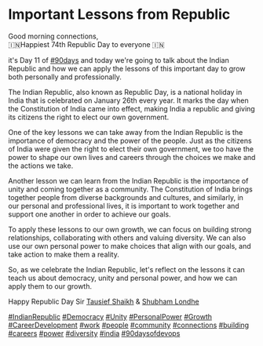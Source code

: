 # Important Lessons from Republic

Good morning connections,  
🇮🇳Happiest 74th Republic Day to everyone 🇮🇳  
  
it's Day 11 of [#90days](https://www.linkedin.com/feed/hashtag/?keywords=90days&highlightedUpdateUrns=urn%3Ali%3Aactivity%3A7024233318397194240) and today we're going to talk about the Indian Republic and how we can apply the lessons of this important day to grow both personally and professionally.  
  
The Indian Republic, also known as Republic Day, is a national holiday in India that is celebrated on January 26th every year. It marks the day when the Constitution of India came into effect, making India a republic and giving its citizens the right to elect our own government.  
  
One of the key lessons we can take away from the Indian Republic is the importance of democracy and the power of the people. Just as the citizens of India were given the right to elect their own government, we too have the power to shape our own lives and careers through the choices we make and the actions we take.  
  
Another lesson we can learn from the Indian Republic is the importance of unity and coming together as a community. The Constitution of India brings together people from diverse backgrounds and cultures, and similarly, in our personal and professional lives, it is important to work together and support one another in order to achieve our goals.  
  
To apply these lessons to our own growth, we can focus on building strong relationships, collaborating with others and valuing diversity. We can also use our own personal power to make choices that align with our goals, and take action to make them a reality.  
  
So, as we celebrate the Indian Republic, let's reflect on the lessons it can teach us about democracy, unity and personal power, and how we can apply them to our growth.  
  
  
Happy Republic Day Sir [Tausief Shaikh](https://www.linkedin.com/in/ACoAAA-y4eMBDS3t7aG32tY5JnuUK-Xc8dgA5MY) & [Shubham Londhe](https://www.linkedin.com/in/ACoAABhZ4kMBt55axHJpEnVRp0UOUl-_JwwmPwk)  
  
[#IndianRepublic](https://www.linkedin.com/feed/hashtag/?keywords=indianrepublic&highlightedUpdateUrns=urn%3Ali%3Aactivity%3A7024233318397194240) [#Democracy](https://www.linkedin.com/feed/hashtag/?keywords=democracy&highlightedUpdateUrns=urn%3Ali%3Aactivity%3A7024233318397194240) [#Unity](https://www.linkedin.com/feed/hashtag/?keywords=unity&highlightedUpdateUrns=urn%3Ali%3Aactivity%3A7024233318397194240) [#PersonalPower](https://www.linkedin.com/feed/hashtag/?keywords=personalpower&highlightedUpdateUrns=urn%3Ali%3Aactivity%3A7024233318397194240) [#Growth](https://www.linkedin.com/feed/hashtag/?keywords=growth&highlightedUpdateUrns=urn%3Ali%3Aactivity%3A7024233318397194240) [#CareerDevelopment](https://www.linkedin.com/feed/hashtag/?keywords=careerdevelopment&highlightedUpdateUrns=urn%3Ali%3Aactivity%3A7024233318397194240) [#work](https://www.linkedin.com/feed/hashtag/?keywords=work&highlightedUpdateUrns=urn%3Ali%3Aactivity%3A7024233318397194240) [#people](https://www.linkedin.com/feed/hashtag/?keywords=people&highlightedUpdateUrns=urn%3Ali%3Aactivity%3A7024233318397194240) [#community](https://www.linkedin.com/feed/hashtag/?keywords=community&highlightedUpdateUrns=urn%3Ali%3Aactivity%3A7024233318397194240) [#connections](https://www.linkedin.com/feed/hashtag/?keywords=connections&highlightedUpdateUrns=urn%3Ali%3Aactivity%3A7024233318397194240) [#building](https://www.linkedin.com/feed/hashtag/?keywords=building&highlightedUpdateUrns=urn%3Ali%3Aactivity%3A7024233318397194240) [#careers](https://www.linkedin.com/feed/hashtag/?keywords=careers&highlightedUpdateUrns=urn%3Ali%3Aactivity%3A7024233318397194240) [#power](https://www.linkedin.com/feed/hashtag/?keywords=power&highlightedUpdateUrns=urn%3Ali%3Aactivity%3A7024233318397194240) [#diversity](https://www.linkedin.com/feed/hashtag/?keywords=diversity&highlightedUpdateUrns=urn%3Ali%3Aactivity%3A7024233318397194240) [#india](https://www.linkedin.com/feed/hashtag/?keywords=india&highlightedUpdateUrns=urn%3Ali%3Aactivity%3A7024233318397194240) [#90daysofdevops](https://www.linkedin.com/feed/hashtag/?keywords=90daysofdevops&highlightedUpdateUrns=urn%3Ali%3Aactivity%3A7024233318397194240)